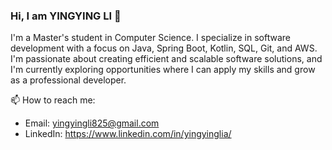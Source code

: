 ### Hi, I am YINGYING LI 👋
 I'm a Master's student in Computer Science. I specialize in software development with a focus on Java, Spring Boot, Kotlin, SQL, Git, and AWS. I'm passionate about creating efficient and scalable software solutions, and I'm currently exploring opportunities where I can apply my skills and grow as a professional developer.

📫 How to reach me:
- Email: yingyingli825@gmail.com
- LinkedIn: https://www.linkedin.com/in/yingyinglia/


<!--
**SarahLi2586/SarahLi2586** is a ✨ _special_ ✨ repository because its `README.md` (this file) appears on your GitHub profile.

Here are some ideas to get you started:

- 🔭 I’m currently working on ...
- 🌱 I’m currently learning ...
- 👯 I’m looking to collaborate on ...
- 🤔 I’m looking for help with ...
- 💬 Ask me about ...
- 📫 How to reach me: ...
- 😄 Pronouns: ...
- ⚡ Fun fact: ...
-->
